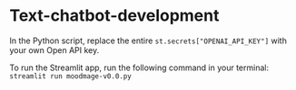# Text-chatbot-development

In the Python script, replace the entire `st.secrets["OPENAI_API_KEY"]` with your own Open API key.

To run the Streamlit app, run the following command in your terminal: `streamlit run moodmage-v0.0.py`
